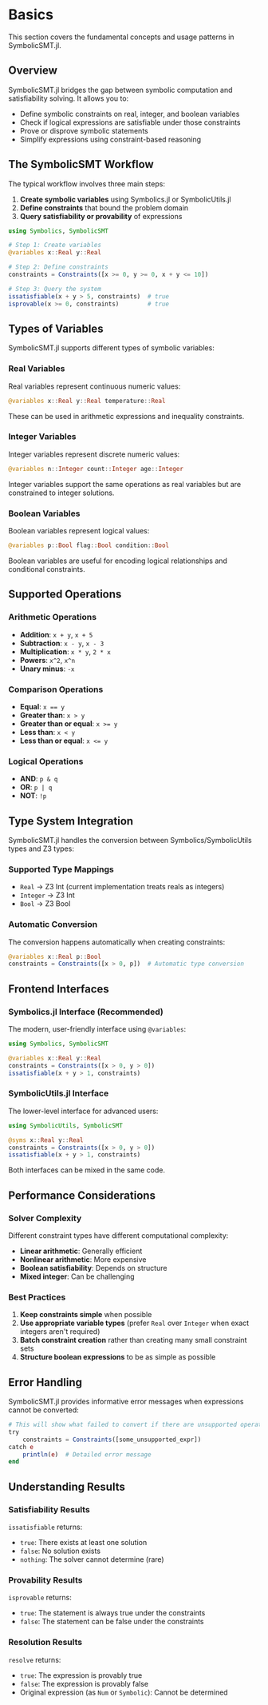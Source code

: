 # Basics

This section covers the fundamental concepts and usage patterns in SymbolicSMT.jl.

## Overview

SymbolicSMT.jl bridges the gap between symbolic computation and satisfiability solving. It allows you to:

- Define symbolic constraints on real, integer, and boolean variables
- Check if logical expressions are satisfiable under those constraints  
- Prove or disprove symbolic statements
- Simplify expressions using constraint-based reasoning

## The SymbolicSMT Workflow

The typical workflow involves three main steps:

1. **Create symbolic variables** using Symbolics.jl or SymbolicUtils.jl
2. **Define constraints** that bound the problem domain
3. **Query satisfiability or provability** of expressions

```julia
using Symbolics, SymbolicSMT

# Step 1: Create variables
@variables x::Real y::Real

# Step 2: Define constraints
constraints = Constraints([x >= 0, y >= 0, x + y <= 10])

# Step 3: Query the system
issatisfiable(x + y > 5, constraints)  # true
isprovable(x >= 0, constraints)        # true
```

## Types of Variables

SymbolicSMT.jl supports different types of symbolic variables:

### Real Variables

Real variables represent continuous numeric values:

```julia
@variables x::Real y::Real temperature::Real
```

These can be used in arithmetic expressions and inequality constraints.

### Integer Variables  

Integer variables represent discrete numeric values:

```julia
@variables n::Integer count::Integer age::Integer
```

Integer variables support the same operations as real variables but are constrained to integer solutions.

### Boolean Variables

Boolean variables represent logical values:

```julia
@variables p::Bool flag::Bool condition::Bool
```

Boolean variables are useful for encoding logical relationships and conditional constraints.

## Supported Operations

### Arithmetic Operations

- **Addition**: `x + y`, `x + 5`
- **Subtraction**: `x - y`, `x - 3`  
- **Multiplication**: `x * y`, `2 * x`
- **Powers**: `x^2`, `x^n`
- **Unary minus**: `-x`

### Comparison Operations

- **Equal**: `x == y`
- **Greater than**: `x > y`
- **Greater than or equal**: `x >= y`  
- **Less than**: `x < y`
- **Less than or equal**: `x <= y`

### Logical Operations

- **AND**: `p & q`
- **OR**: `p | q`
- **NOT**: `!p`

## Type System Integration

SymbolicSMT.jl handles the conversion between Symbolics/SymbolicUtils types and Z3 types:

### Supported Type Mappings

- `Real` -> Z3 Int (current implementation treats reals as integers)
- `Integer` -> Z3 Int
- `Bool` -> Z3 Bool

### Automatic Conversion

The conversion happens automatically when creating constraints:

```julia
@variables x::Real p::Bool
constraints = Constraints([x > 0, p])  # Automatic type conversion
```

## Frontend Interfaces

### Symbolics.jl Interface (Recommended)

The modern, user-friendly interface using `@variables`:

```julia
using Symbolics, SymbolicSMT

@variables x::Real y::Real
constraints = Constraints([x > 0, y > 0])
issatisfiable(x + y > 1, constraints)
```

### SymbolicUtils.jl Interface

The lower-level interface for advanced users:

```julia
using SymbolicUtils, SymbolicSMT

@syms x::Real y::Real
constraints = Constraints([x > 0, y > 0])  
issatisfiable(x + y > 1, constraints)
```

Both interfaces can be mixed in the same code.

## Performance Considerations

### Solver Complexity

Different constraint types have different computational complexity:

- **Linear arithmetic**: Generally efficient
- **Nonlinear arithmetic**: More expensive
- **Boolean satisfiability**: Depends on structure
- **Mixed integer**: Can be challenging

### Best Practices

1. **Keep constraints simple** when possible
2. **Use appropriate variable types** (prefer `Real` over `Integer` when exact integers aren't required)
3. **Batch constraint creation** rather than creating many small constraint sets
4. **Structure boolean expressions** to be as simple as possible

## Error Handling

SymbolicSMT.jl provides informative error messages when expressions cannot be converted:

```julia
# This will show what failed to convert if there are unsupported operations
try
    constraints = Constraints([some_unsupported_expr])
catch e
    println(e)  # Detailed error message
end
```

## Understanding Results

### Satisfiability Results

`issatisfiable` returns:

- `true`: There exists at least one solution
- `false`: No solution exists  
- `nothing`: The solver cannot determine (rare)

### Provability Results

`isprovable` returns:

- `true`: The statement is always true under the constraints
- `false`: The statement can be false under the constraints

### Resolution Results

`resolve` returns:

- `true`: The expression is provably true
- `false`: The expression is provably false
- Original expression (as `Num` or `Symbolic`): Cannot be determined